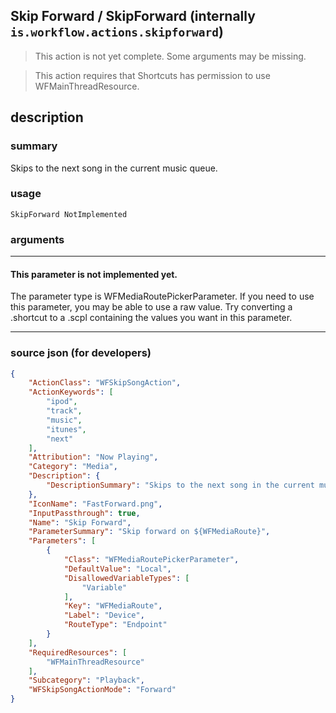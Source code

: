 
## Skip Forward / SkipForward (internally `is.workflow.actions.skipforward`)

> This action is not yet complete. Some arguments may be missing.

> This action requires that Shortcuts has permission to use WFMainThreadResource.


## description

### summary

Skips to the next song in the current music queue.


### usage
```
SkipForward NotImplemented
```

### arguments

---

#### This parameter is not implemented yet.

The parameter type is WFMediaRoutePickerParameter. If you need to use this parameter, you may
be able to use a raw value. Try converting a .shortcut to a .scpl containing
the values you want in this parameter.

---

### source json (for developers)

```json
{
	"ActionClass": "WFSkipSongAction",
	"ActionKeywords": [
		"ipod",
		"track",
		"music",
		"itunes",
		"next"
	],
	"Attribution": "Now Playing",
	"Category": "Media",
	"Description": {
		"DescriptionSummary": "Skips to the next song in the current music queue."
	},
	"IconName": "FastForward.png",
	"InputPassthrough": true,
	"Name": "Skip Forward",
	"ParameterSummary": "Skip forward on ${WFMediaRoute}",
	"Parameters": [
		{
			"Class": "WFMediaRoutePickerParameter",
			"DefaultValue": "Local",
			"DisallowedVariableTypes": [
				"Variable"
			],
			"Key": "WFMediaRoute",
			"Label": "Device",
			"RouteType": "Endpoint"
		}
	],
	"RequiredResources": [
		"WFMainThreadResource"
	],
	"Subcategory": "Playback",
	"WFSkipSongActionMode": "Forward"
}
```
